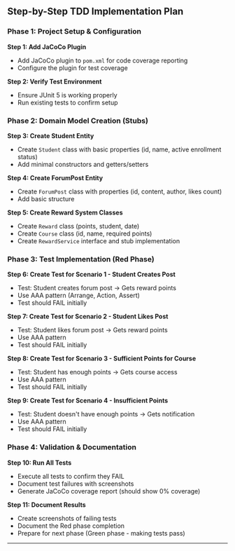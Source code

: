## **Step-by-Step TDD Implementation Plan**

### **Phase 1: Project Setup & Configuration**

**Step 1: Add JaCoCo Plugin**
- Add JaCoCo plugin to `pom.xml` for code coverage reporting
- Configure the plugin for test coverage

**Step 2: Verify Test Environment**
- Ensure JUnit 5 is working properly
- Run existing tests to confirm setup

### **Phase 2: Domain Model Creation (Stubs)**

**Step 3: Create Student Entity**
- Create `Student` class with basic properties (id, name, active enrollment status)
- Add minimal constructors and getters/setters

**Step 4: Create ForumPost Entity**
- Create `ForumPost` class with properties (id, content, author, likes count)
- Add basic structure

**Step 5: Create Reward System Classes**
- Create `Reward` class (points, student, date)
- Create `Course` class (id, name, required points)
- Create `RewardService` interface and stub implementation

### **Phase 3: Test Implementation (Red Phase)**

**Step 6: Create Test for Scenario 1 - Student Creates Post**
- Test: Student creates forum post → Gets reward points
- Use AAA pattern (Arrange, Action, Assert)
- Test should FAIL initially

**Step 7: Create Test for Scenario 2 - Student Likes Post**
- Test: Student likes forum post → Gets reward points
- Use AAA pattern
- Test should FAIL initially

**Step 8: Create Test for Scenario 3 - Sufficient Points for Course**
- Test: Student has enough points → Gets course access
- Use AAA pattern
- Test should FAIL initially

**Step 9: Create Test for Scenario 4 - Insufficient Points**
- Test: Student doesn't have enough points → Gets notification
- Use AAA pattern
- Test should FAIL initially

### **Phase 4: Validation & Documentation**

**Step 10: Run All Tests**
- Execute all tests to confirm they FAIL
- Document test failures with screenshots
- Generate JaCoCo coverage report (should show 0% coverage)

**Step 11: Document Results**
- Create screenshots of failing tests
- Document the Red phase completion
- Prepare for next phase (Green phase - making tests pass)

---
